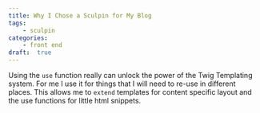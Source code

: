 ```yaml
---
title: Why I Chose a Sculpin for My Blog
tags:
    - sculpin
categories:
    - front end
draft:	true
---
```

Using the <code>use</code> function really can unlock the power of the Twig Templating system. For me I use it for things that I will need to re-use in different places.  This allows me to <code>extend</code> templates for content specific layout and the use functions for little html snippets. 
